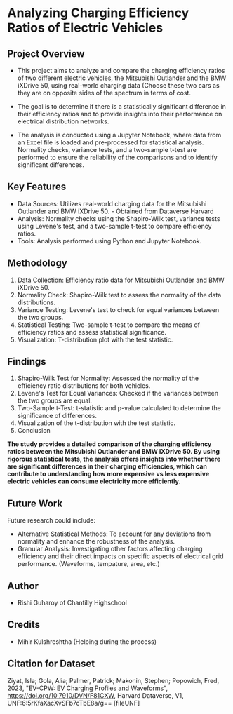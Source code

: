 Analyzing Charging Efficiency Ratios of Electric Vehicles
===

Project Overview
---
* This project aims to analyze and compare the charging efficiency ratios of two different electric vehicles, the Mitsubishi Outlander and the BMW iXDrive 50, using real-world charging data (Choose these two cars as they are on opposite sides of the spectrum in terms of cost. 

* The goal is to determine if there is a statistically significant difference in their efficiency ratios and to provide insights into their performance on electrical distribution networks.

* The analysis is conducted using a Jupyter Notebook, where data from an Excel file is loaded and pre-processed for statistical analysis. Normality checks, variance tests, and a two-sample t-test are performed to ensure the reliability of the comparisons and to identify significant differences.

Key Features
---
* Data Sources: Utilizes real-world charging data for the Mitsubishi Outlander and BMW iXDrive 50. - Obtained from Dataverse Harvard
* Analysis: Normality checks using the Shapiro-Wilk test, variance tests using Levene's test, and a two-sample t-test to compare efficiency ratios.
* Tools: Analysis performed using Python and Jupyter Notebook.

Methodology
---
1. Data Collection: Efficiency ratio data for Mitsubishi Outlander and BMW iXDrive 50.
2. Normality Check: Shapiro-Wilk test to assess the normality of the data distributions.
3. Variance Testing: Levene's test to check for equal variances between the two groups.
4. Statistical Testing: Two-sample t-test to compare the means of efficiency ratios and assess statistical significance.
5. Visualization: T-distribution plot with the test statistic.

Findings
---
1. Shapiro-Wilk Test for Normality: Assessed the normality of the efficiency ratio distributions for both vehicles.
2. Levene's Test for Equal Variances: Checked if the variances between the two groups are equal.
3. Two-Sample t-Test:
t-statistic and p-value calculated to determine the significance of differences.
4. Visualization of the t-distribution with the test statistic.
5. Conclusion

**The study provides a detailed comparison of the charging efficiency ratios between the Mitsubishi Outlander and BMW iXDrive 50. By using rigorous statistical tests, the analysis offers insights into whether there are significant differences in their charging efficiencies, which can contribute to understanding how more expensive vs less expensive electric vehicles can consume electricity more efficiently.**

Future Work
---
Future research could include:
* Alternative Statistical Methods: To account for any deviations from normality and enhance the robustness of the analysis.
* Granular Analysis: Investigating other factors affecting charging efficiency and their direct impacts on specific aspects of electrical grid performance. (Waveforms, tempature, area, etc.)

Author
---
* Rishi Guharoy of Chantilly Highschool

Credits
---
* Mihir Kulshreshtha (Helping during the process)

Citation for Dataset
---
Ziyat, Isla; Gola, Alia; Palmer, Patrick; Makonin, Stephen; Popowich, Fred, 2023, "EV-CPW: EV Charging Profiles and Waveforms", https://doi.org/10.7910/DVN/F81CXW, Harvard Dataverse, V1, UNF:6:5rKfaXacXvSFb7cTbE8a/g== [fileUNF]
